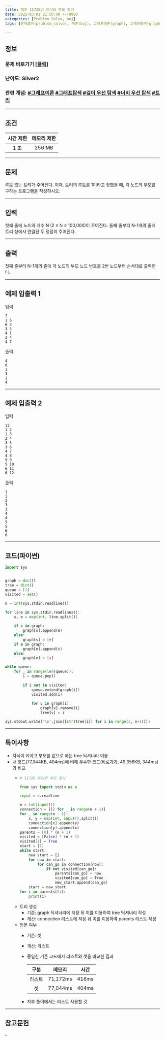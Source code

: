 ```yaml
---
title: 백준 11725번 트리의 부모 찾기
date: 2022-03-01 21:50:00 +/-0900
categories: [Problem Solve, boj]
tags: [문제풀이(problem_solve), 백준(boj), 그래프이론(graph), 그래프탐색(graph_search), 깊이우선탐색(depth_first_search), 너비우선탐색(breadth_first_search), 트리(tree)]

---
```

## 정보
### 문제 바로가기 [[클릭](https://www.acmicpc.net/problem/11725)]
### 난이도: Silver2
### 관련 개념: [#그래프이론](https://www.acmicpc.net/problemset?sort=ac_desc&algo=7) [#그래프탐색](https://www.acmicpc.net/problemset?sort=ac_desc&algo=11) [#깊이 우선 탐색](https://www.acmicpc.net/problemset?sort=ac_desc&algo=127) [#너비 우선 탐색](https://www.acmicpc.net/problemset?sort=ac_desc&algo=126) [#트리](https://www.acmicpc.net/problemset?sort=ac_desc&algo=120)

---
## 조건

시간 제한|메모리 제한
:---:|:---:
1 초|256 MB

---
## 문제
루트 없는 트리가 주어진다. 이때, 트리의 루트를 1이라고 정했을 때, 각 노드의 부모를 구하는 프로그램을 작성하시오.

---
## 입력
첫째 줄에 노드의 개수 N (2 ≤ N ≤ 100,000)이 주어진다. 둘째 줄부터 N-1개의 줄에 트리 상에서 연결된 두 정점이 주어진다.

---
## 출력
첫째 줄부터 N-1개의 줄에 각 노드의 부모 노드 번호를 2번 노드부터 순서대로 출력한다.

---
## 예제 입출력 1
입력
```
7
1 6
6 3
3 5
4 1
2 4
4 7
```

출력
```
4
6
1
3
1
4
```

---
## 예제 입출력 2
입력
```
12
1 2
1 3
2 4
3 5
3 6
4 7
4 8
5 9
5 10
6 11
6 12
```

출력
```
1
1
2
3
3
4
4
5
5
6
6
```

---
## 코드(파이썬)
```python
import sys


graph = dict()
tree = dict()
queue = [1]
visited = set()

n = int(sys.stdin.readline())

for line in sys.stdin.readlines():
    s, e = map(int, line.split())
    
    if s in graph:
        graph[s].append(e)
    else:
        graph[s] = [e]
    if e in graph:
        graph[e].append(s)
    else:
        graph[e] = [s]

while queue:
    for _ in range(len(queue)):        
        i = queue.pop()
        
        if i not in visited:
            queue.extend(graph[i])
            visited.add(i)
            
            for v in graph[i]:
                graph[v].remove(i)
                tree[v] = i

sys.stdout.write('\n'.join([str(tree[i]) for i in range(2, n+1)]))

```

---
## 특이사항
- 자식이 키이고 부모를 값으로 하는 tree 딕셔너리 이용
- 내 코드(77,044KB, 404ms)에 비해 우수한 코드([바로가기](https://www.acmicpc.net/source/39717968), 49,356KB, 344ms)와 비교
  - ```python
    # 11725 트리의 부모 찾기

    from sys import stdin as s

    input = s.readline

    n = int(input())
    connection = [[] for _ in range(n + 1)]
    for _ in range(n - 1):
        x, y = map(int, input().split())
        connection[x].append(y)
        connection[y].append(x)
    parents = [0] * (n + 1)
    visited = [False] * (n + 1)
    visited[1] = True
    start = [1]
    while start:
        new_start = []
        for now in start:
            for can_go in connection[now]:
                if not visited[can_go]:
                    parents[can_go] = now
                    visited[can_go] = True
                    new_start.append(can_go)
        start = new_start
    for i in parents[2:]:
        print(i)

    ```
  - 트리 생성
    - 기존: graph 딕셔너리에 저장 뒤 이를 이용하여 tree 딕셔너리 작성 
    - 개선: connection 리스트에 저장 뒤 이를 이용하여 parents 리스트 작성
  - 방문 여부
    - 기존: 셋
    - 개선: 리스트
    - 동일한 기존 코드에서 리스트와 셋을 비교한 결과

      구분|메모리|시간
      :---:|:---:|:---:
      리스트|71,172ms|416ms
      셋|77,044ms|404ms

    - 차후 풀이에서는 리스트 사용할 것

---
## 참고문헌
\- 
